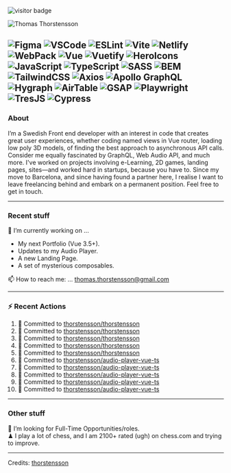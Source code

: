 <img src="https://visitor-badge.laobi.icu/badge?page_id=thorstensson" alt="visitor badge"/></p>

![Thomas Thorstensson](https://github.com/user-attachments/assets/ac4417b0-aae0-422a-b866-3b8120c2d6ff)

![Figma](https://img.shields.io/badge/Figma-ffffff?style=for-the-badge&color=000000)
![VSCode](https://img.shields.io/badge/VSCode-ffffff?style=for-the-badge&color=000000)
![ESLint](https://img.shields.io/badge/ESLint-ffffff?style=for-the-badge&color=000000)
![Vite](https://img.shields.io/badge/Vite-ffffff?style=for-the-badge&color=000000)
![Netlify](https://img.shields.io/badge/Netlify-ffffff?style=for-the-badge&color=000000)
![WebPack](https://img.shields.io/badge/WebPack-ffffff?style=for-the-badge&color=000000)
![Vue](https://img.shields.io/badge/Vue-ffffff?style=for-the-badge&color=67ea53)
![Vuetify](https://img.shields.io/badge/Vuetify-ffffff?style=for-the-badge&color=67ea53)
![HeroIcons](https://img.shields.io/badge/HeroIcons-ffffff?style=for-the-badge&color=000000)
![JavaScript](https://img.shields.io/badge/JavaScript-ffffff?style=for-the-badge&color=f2ff09)
![TypeScript](https://img.shields.io/badge/TypeScript-ffffff?style=for-the-badge&color=3756EC)
![SASS](https://img.shields.io/badge/SASS-ffffff?style=for-the-badge&color=000000)
![BEM](https://img.shields.io/badge/BEM-ffffff?style=for-the-badge&color=000000)
![TailwindCSS](https://img.shields.io/badge/TailwindCSS-ffffff?style=for-the-badge&color=000000)
![Axios](https://img.shields.io/badge/Axios-ffffff?style=for-the-badge&color=000000)
![Apollo GraphQL](https://img.shields.io/badge/Apollo%20GraphQL-ffffff?style=for-the-badge&color=000000)
![Hygraph](https://img.shields.io/badge/Hygraph-ffffff?style=for-the-badge&color=000000)
![AirTable](https://img.shields.io/badge/AirTable-ffffff?style=for-the-badge&color=000000)
![GSAP](https://img.shields.io/badge/GSAP-ffffff?style=for-the-badge&color=000000)
![Playwright](https://img.shields.io/badge/Playwright-ffffff?style=for-the-badge&color=000000)
![TresJS](https://img.shields.io/badge/TresJS-ffffff?style=for-the-badge&color=000000)
![Cypress](https://img.shields.io/badge/Cypress-ffffff?style=for-the-badge&color=000000)
---
### About
I’m a Swedish Front end developer with an interest in code that creates great user experiences, whether coding named views in Vue router, loading low poly 3D models, of finding the best approach to asynchronous API calls. Consider me equally fascinated by GraphQL, Web Audio API, and much more. I've worked on projects involving e-Learning, 2D games, landing pages, sites—and worked hard in startups, because you have to. Since my move to Barcelona, and since having found a partner here, I realise I want to leave freelancing behind and embark on a permanent position. Feel free to get in touch.

---
### Recent stuff
🔭 I’m currently working on ... 
- My next Portfolio (Vue 3.5+).
- Updates to my Audio Player.
- A new Landing Page.
- A set of mysterious composables.<br>

📫 How to reach me: ... thomas.thorstensson@gmail.com 

---
### :zap: Recent Actions
<!--START_SECTION:activity-->
1. 📝 Committed to [thorstensson/thorstensson](https://github.com/thorstensson/thorstensson/commit/b3bdc13a3689232260d0c44d205fa02b27d86c3d)
2. 📝 Committed to [thorstensson/thorstensson](https://github.com/thorstensson/thorstensson/commit/57a2c70233bf394a6d9bc2b735a210d2c6e5bab2)
3. 📝 Committed to [thorstensson/thorstensson](https://github.com/thorstensson/thorstensson/commit/12ff50427013bf4b8f1bb41968fe7eb37371af0d)
4. 📝 Committed to [thorstensson/thorstensson](https://github.com/thorstensson/thorstensson/commit/02fcc4e9ff114916307945f77668361436abca46)
5. 📝 Committed to [thorstensson/thorstensson](https://github.com/thorstensson/thorstensson/commit/261b0ec459b9cd99797a530275c86e8fbe350e49)
6. 📝 Committed to [thorstensson/audio-player-vue-ts](https://github.com/thorstensson/audio-player-vue-ts/commit/8bd6ce5810e2b65dbb44ab5ea21daad5a4e5041b)
7. 📝 Committed to [thorstensson/audio-player-vue-ts](https://github.com/thorstensson/audio-player-vue-ts/commit/afdbe285b908bad5feb23969474e49dd030e303c)
8. 📝 Committed to [thorstensson/audio-player-vue-ts](https://github.com/thorstensson/audio-player-vue-ts/commit/5ede0e2b99e1acf3d8a38d072c64394bf1bfdfe8)
9. 📝 Committed to [thorstensson/audio-player-vue-ts](https://github.com/thorstensson/audio-player-vue-ts/commit/0ef89beef0a3f51051a70cc0e5848d052b2b3474)
10. 📝 Committed to [thorstensson/audio-player-vue-ts](https://github.com/thorstensson/audio-player-vue-ts/commit/33440cdd46636d4a1a336a36acbe7725c3ae7bc4)
<!--END_SECTION:activity-->

---
### Other stuff
💼 I’m looking for Full-Time Opportunities/roles.<br>
♟ I play a lot of chess, and I am 2100+ rated (ugh) on chess.com and trying to improve.


-----
Credits: [thorstensson](https://github.com/thorstensson)
